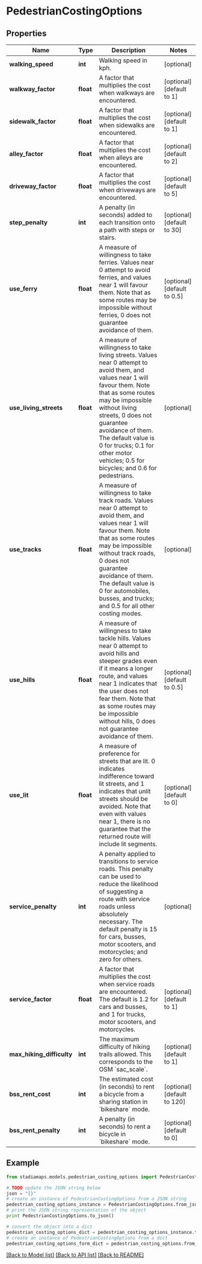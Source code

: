 # PedestrianCostingOptions


## Properties
Name | Type | Description | Notes
------------ | ------------- | ------------- | -------------
**walking_speed** | **int** | Walking speed in kph. | [optional] 
**walkway_factor** | **float** | A factor that multiplies the cost when walkways are encountered. | [optional] [default to 1]
**sidewalk_factor** | **float** | A factor that multiplies the cost when sidewalks are encountered. | [optional] [default to 1]
**alley_factor** | **float** | A factor that multiplies the cost when alleys are encountered. | [optional] [default to 2]
**driveway_factor** | **float** | A factor that multiplies the cost when driveways are encountered. | [optional] [default to 5]
**step_penalty** | **int** | A penalty (in seconds) added to each transition onto a path with steps or stairs. | [optional] [default to 30]
**use_ferry** | **float** | A measure of willingness to take ferries. Values near 0 attempt to avoid ferries, and values near 1 will favour them. Note that as some routes may be impossible without ferries, 0 does not guarantee avoidance of them. | [optional] [default to 0.5]
**use_living_streets** | **float** | A measure of willingness to take living streets. Values near 0 attempt to avoid them, and values near 1 will favour them. Note that as some routes may be impossible without living streets, 0 does not guarantee avoidance of them. The default value is 0 for trucks; 0.1 for other motor vehicles; 0.5 for bicycles; and 0.6 for pedestrians. | [optional] 
**use_tracks** | **float** | A measure of willingness to take track roads. Values near 0 attempt to avoid them, and values near 1 will favour them. Note that as some routes may be impossible without track roads, 0 does not guarantee avoidance of them. The default value is 0 for automobiles, busses, and trucks; and 0.5 for all other costing modes. | [optional] 
**use_hills** | **float** | A measure of willingness to take tackle hills. Values near 0 attempt to avoid hills and steeper grades even if it means a longer route, and values near 1 indicates that the user does not fear them. Note that as some routes may be impossible without hills, 0 does not guarantee avoidance of them. | [optional] [default to 0.5]
**use_lit** | **float** | A measure of preference for streets that are lit. 0 indicates indifference toward lit streets, and 1 indicates that unlit streets should be avoided. Note that even with values near 1, there is no guarantee that the returned route will include lit segments. | [optional] [default to 0]
**service_penalty** | **int** | A penalty applied to transitions to service roads. This penalty can be used to reduce the likelihood of suggesting a route with service roads unless absolutely necessary. The default penalty is 15 for cars, busses, motor scooters, and motorcycles; and zero for others. | [optional] 
**service_factor** | **float** | A factor that multiplies the cost when service roads are encountered. The default is 1.2 for cars and busses, and 1 for trucks, motor scooters, and motorcycles. | [optional] [default to 1]
**max_hiking_difficulty** | **int** | The maximum difficulty of hiking trails allowed. This corresponds to the OSM &#x60;sac_scale&#x60;. | [optional] [default to 1]
**bss_rent_cost** | **int** | The estimated cost (in seconds) to rent a bicycle from a sharing station in &#x60;bikeshare&#x60; mode. | [optional] [default to 120]
**bss_rent_penalty** | **int** | A penalty (in seconds) to rent a bicycle in &#x60;bikeshare&#x60; mode. | [optional] [default to 0]

## Example

```python
from stadiamaps.models.pedestrian_costing_options import PedestrianCostingOptions

# TODO update the JSON string below
json = "{}"
# create an instance of PedestrianCostingOptions from a JSON string
pedestrian_costing_options_instance = PedestrianCostingOptions.from_json(json)
# print the JSON string representation of the object
print PedestrianCostingOptions.to_json()

# convert the object into a dict
pedestrian_costing_options_dict = pedestrian_costing_options_instance.to_dict()
# create an instance of PedestrianCostingOptions from a dict
pedestrian_costing_options_form_dict = pedestrian_costing_options.from_dict(pedestrian_costing_options_dict)
```
[[Back to Model list]](../README.md#documentation-for-models) [[Back to API list]](../README.md#documentation-for-api-endpoints) [[Back to README]](../README.md)


